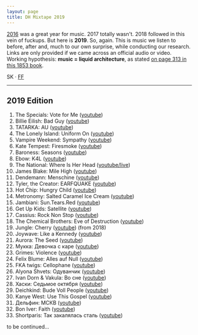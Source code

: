 ```yaml
---
layout: page
title: DH Mixtape 2019
---
```


[2016](/dh-mixtape-2016/) was a great year for music. 2017 totally wasn't. 2018 followed in this vein of fuckups. But here is **2019**. So, again. This is music we listen to before, after and, much to our own surprise, while conducting our research. Links are only provided if we came across an official audio or video. Working hypothesis: **music = liquid architecture**, as stated [on page 313 in this 1853 book](http://reader.digitale-sammlungen.de/de/fs1/object/display/bsb10598676_00329.html?zoom=1).

SK &middot; [FF](https://twitter.com/umblaetterer)

* * *

## 2019 Edition

  1. The Specials: Vote for Me ([youtube](https://www.youtube.com/watch?v=B_Y4VwDs_KE))
  2. Billie Eilish: Bad Guy ([youtube](https://www.youtube.com/watch?v=DyDfgMOUjCI))
  3. TATARKA: AU ([youtube](https://www.youtube.com/watch?v=cwXfYdYJM5I))
  4. The Lonely Island: Uniform On ([youtube](https://www.youtube.com/watch?v=VfKJxowxBb4))
  5. Vampire Weekend: Sympathy ([youtube](https://www.youtube.com/watch?v=P2L0d4uUp24))
  6. Kate Tempest: Firesmoke ([youtube](https://www.youtube.com/watch?v=pwMtfS0Tqr8))
  7. Baroness: Seasons ([youtube](https://www.youtube.com/watch?v=k3n8RBaUMpc))
  8. Ebow: K4L ([youtube](https://www.youtube.com/watch?v=q-O9Mlwf_8E))
  9. The National: Where Is Her Head ([youtube/live](https://www.youtube.com/watch?v=P5lu3f5aKf8))
  10. James Blake: Mile High ([youtube](https://www.youtube.com/watch?v=pkHlze-Pg3g))
  11. Dendemann: Menschine ([youtube](https://www.youtube.com/watch?v=lYNf6oq92ic))
  12. Tyler, the Creator: EARFQUAKE ([youtube](https://www.youtube.com/watch?v=HmAsUQEFYGI))
  13. Hot Chip: Hungry Child ([youtube](https://www.youtube.com/watch?v=rOnMZALLQPk))
  14. Metronomy: Salted Caramel Ice Cream ([youtube](https://www.youtube.com/watch?v=cBRDaPWaxZg))
  15. Jambiani: Sun.Tears.Red ([youtube](https://www.youtube.com/watch?v=Mf9oZPwO6js))
  16. Get Up Kids: Satellite ([youtube](https://www.youtube.com/watch?v=n6zluCkD1mE))
  17. Cassius: Rock Non Stop ([youtube](https://www.youtube.com/watch?v=TbuU4o704EU))
  18. The Chemical Brothers: Eve of Destruction ([youtube](https://www.youtube.com/watch?v=sYsXKhBknyM))
  19. Jungle: Cherry ([youtube](https://www.youtube.com/watch?v=Mva_EluErSA)) (from 2018)
  20. Joywave: Like a Kennedy ([youtube](https://www.youtube.com/watch?v=736XW09hJg4))
  21. Aurora: The Seed ([youtube](https://www.youtube.com/watch?v=_Mc_OM5oNA8))
  22. Мукка: Девочка с каре ([youtube](https://www.youtube.com/watch?v=SS2JL82B0eU))
  23. Grimes: Violence ([youtube](https://www.youtube.com/watch?v=M9SGYBHY0qs))
  24. Felix Blume: Alles auf Null ([youtube](https://www.youtube.com/watch?v=VCK0wHjhoDk))
  25. FKA twigs: Cellophane ([youtube](https://www.youtube.com/watch?v=YkLjqFpBh84))
  26. Alyona Shvets: Одуванчик ([youtube](https://www.youtube.com/watch?v=m2PjlGAFbr8))
  27. Ivan Dorn & Vakula: Во сне ([youtube](https://www.youtube.com/watch?v=u14SHz-mVFg))
  28. Хаски: Седьмое октября ([youtube](https://www.youtube.com/watch?v=oNVpp5haQac))
  29. Deichkind: Bude Voll People ([youtube](https://www.youtube.com/watch?v=4nnUypDWxLw))
  30. Kanye West: Use This Gospel ([youtube](https://www.youtube.com/watch?v=8yQVcGkbpAc))
  31. Дельфин: МСКВ ([youtube](https://www.youtube.com/watch?v=pOrpmJ01ZVM))
  32. Bon Iver: Faith ([youtube](https://www.youtube.com/watch?v=wU-s_Zxv_MQ))
  33. Shortparis: Так закалялась сталь ([youtube](https://www.youtube.com/watch?v=WrDEAmSb9OY))

to be continued…

